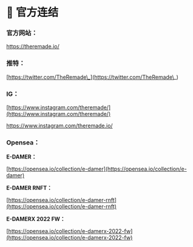 # 🔗 官方连结

### 官方网站：

[https://theremade.io/ ](https://theremade.io/)

### 推特：

[https://twitter.com/TheRemade\_](https://twitter.com/TheRemade\_)

### IG：

[https://www.instagram.com/theremade/](https://www.instagram.com/theremade/)

[https://www.instagram.com/theremade.io/  ](https://www.instagram.com/theremade.io/)

### Opensea：

**E-DAMER：**

[https://opensea.io/collection/e-damer](https://opensea.io/collection/e-damer)

**E-DAMER RNFT：**

[https://opensea.io/collection/e-damer-rnft](https://opensea.io/collection/e-damer-rnft)

**E-DAMERX 2022 FW：**

[https://opensea.io/collection/e-damerx-2022-fw](https://opensea.io/collection/e-damerx-2022-fw)

